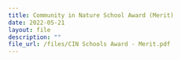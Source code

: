 ```yaml
---
title: Community in Nature School Award (Merit)
date: 2022-05-21
layout: file
description: ""
file_url: /files/CIN Schools Award - Merit.pdf
---
```


